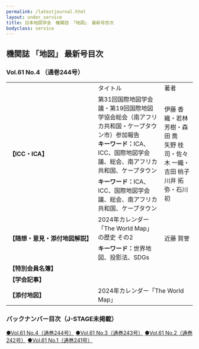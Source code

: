 ```yaml
---
permalink: /latestjournal.html
layout: under_service
title: 日本地図学会　機関誌 「地図」 最新号目次
bodyclass: service
---
```



## 機関誌 「地図」 最新号目次
### Vol.61 No.4 （通巻244号）

<div class="table-responsive">
  <table class="table latestjournal-table">
    <tr>
      <td></td>
      <td class="text-center">タイトル</td>
      <td class="text-center">著者</td>
    </tr>
    <tr class="bg-grey">
      <td rowspan="2"><b>【ICC・ICA】</b></td>
      <td>第31回国際地図学会議・第19回国際地図学協会総会（南アフリカ共和国・ケープタウン市）参加報告<br><b>キーワード：</b>ICA、ICC、国際地図学会議、総会、南アフリカ共和国、ケープタウン</td>
      <td rowspan="2">伊藤 香織・若林 芳樹・森田 喬<br>矢野 桂司・佐々木 一織・吉田 桃子<br>川井 拓弥・石川 初</td>
    </tr>
    <tr class="bg-grey">
      <td colspan="1"><b>キーワード：</b>ICA、ICC、国際地図学会議、総会、南アフリカ共和国、ケープタウン</td>
    </tr>
    <tr>
      <td rowspan="2" style="white-space: nowrap;"><b>【随想・意見・添付地図解説】</b></td>
      <td>2024年カレンダー「The World Map」の歴史 その2</td>
      <td rowspan="2">近藤 賀誉</td>
    </tr>
    <tr>
      <td colspan="1"><b>キーワード：</b>世界地図、投影法、SDGs</td>
    </tr>
    <tr class="bg-grey">
      <td><b>【特別会員名簿】</b></td>
      <td colspan="2"></td>
    </tr>
    <tr>
      <td><b>【学会記事】</b></td>
      <td colspan="2"></td>
    </tr>
    <tr class="bg-grey">
      <td><b>【添付地図】</b></td>
      <td colspan="2">2024年カレンダー「The World Map」</td>
    </tr>
  </table>
</div>


### バックナンバー目次（J-STAGE未掲載）

<div class="latestjournal-backnumber">
  <p>
    <a href="{{'/archive/file/contents/contents244.pdf' | relative_url}}">●Vol.61 No.4（通巻244号）</a>
    <a href="{{'/archive/file/contents/contents243.pdf' | relative_url}}">●Vol.61 No.3（通巻243号）</a>
    <a href="{{'/archive/file/contents/contents242.pdf' | relative_url}}">●Vol.61 No.2（通巻242号）</a>
    <a href="{{'/archive/file/contents/contents241.pdf' | relative_url}}">●Vol.61 No.1（通巻241号）</a>
  </p>
</div>
